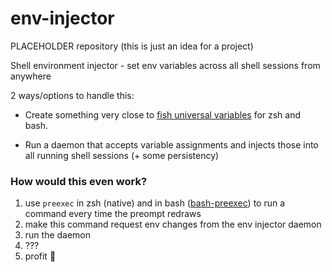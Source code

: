 # env-injector

PLACEHOLDER repository (this is just an idea for a project)

Shell environment injector - set env variables across all shell sessions from anywhere


2 ways/options to handle this:

- Create something very close to [fish universal variables](https://fishshell.com/docs/current/index.html#variables-universal) for zsh and bash.

- Run a daemon that accepts variable assignments and injects those into all running shell sessions (+ some persistency)


### How would this even work?

1) use `preexec` in zsh (native) and in bash ([bash-preexec](https://github.com/rcaloras/bash-preexec/)) to run a command every time the preompt redraws  
2) make this command request env changes from the env injector daemon
3) run the daemon
4) ???
5) profit :rocket:
